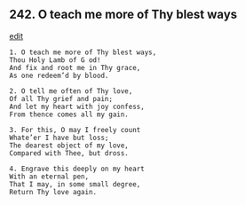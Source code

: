 
## 242.  O teach me more of Thy blest ways
[edit](https://docs.google.com/document/d/1oJQigGVWYuMj8PBKNWEIukfQe%2D5S6Vmx/edit?mode=html)



    1. O teach me more of Thy blest ways,
    Thou Holy Lamb of G od!
    And fix and root me in Thy grace,
    As one redeem’d by blood.

    2. O tell me often of Thy love,
    Of all Thy grief and pain;
    And let my heart with joy confess, 
    From thence comes all my gain.

    3. For this, O may I freely count
    Whate’er I have but loss;
    The dearest object of my love, 
    Compared with Thee, but dross.

    4. Engrave this deeply on my heart
    With an eternal pen,
    That I may, in some small degree, 
    Return Thy love again.
